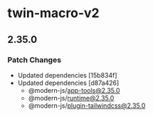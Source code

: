 # twin-macro-v2

## 2.35.0

### Patch Changes

- Updated dependencies [15b834f]
- Updated dependencies [d87a426]
  - @modern-js/app-tools@2.35.0
  - @modern-js/runtime@2.35.0
  - @modern-js/plugin-tailwindcss@2.35.0
